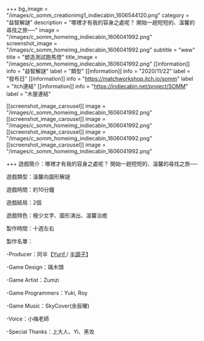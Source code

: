 +++
bg_image = "/images/c_somm_creationimg1_indiecabin_1606544120.png"
category = "益智解謎"
description = "哪裡才有我的容身之處呢？ 開始一趟短短的、溫馨的尋找之旅──"
image = "/images/c_somm_homeimg_indiecabin_1606041992.png"
screenshot_image = "/images/c_somm_homeimg_indiecabin_1606041992.png"
subtitle = "wew"
title = "塑造測試跑馬燈"
title_image = "/images/c_somm_homeimg_indiecabin_1606041992.png"
[[information]]
info = "益智解謎"
label = "類型"
[[information]]
info = "2020/11/22"
label = "發布日"
[[information]]
info = "https://matchworkshop.itch.io/somm"
label = "itch連結"
[[information]]
info = "https://indiecabin.net/project/SOMM"
label = "木屋連結"

[[screenshot_image_carousel]]
image = "/images/c_somm_homeimg_indiecabin_1606041992.png"
[[screenshot_image_carousel]]
image = "/images/c_somm_homeimg_indiecabin_1606041992.png"
[[screenshot_image_carousel]]
image = "/images/c_somm_homeimg_indiecabin_1606041992.png"
[[screenshot_image_carousel]]
image = "/images/c_somm_homeimg_indiecabin_1606041992.png"


+++
遊戲簡介：哪裡才有我的容身之處呢？ 開始一趟短短的、溫馨的尋找之旅──

遊戲類型：溫馨向圖形解謎

遊戲時間：約10分鐘

遊戲結局：2個

遊戲特色：極少文字、圖形演出、溫馨治癒

製作時間：十週左右

製作名單：

\-Producer：阿半【[Yurif ](https://www.facebook.com/gaming/yurif.original/)/ [半調子](https://home.gamer.com.tw/creationCategory.php?owner=lynn40725&c=443350)】

\-Game Design：璃木頭

\-Game Artist：Zumzi

\-Game Programmers：Yuki, Roy

\-Game Music：SkyCover(余辰曜)

\-Voice：小梅老師

\-Special Thanks：上大人、Yi、黑攻
